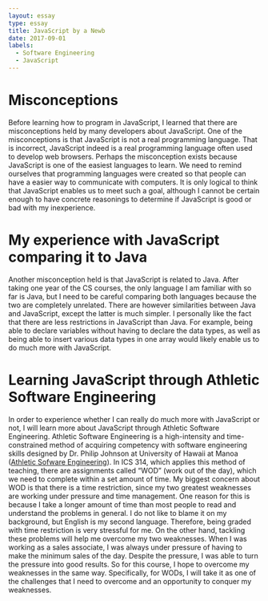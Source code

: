 ```yaml
---
layout: essay
type: essay
title: JavaScript by a Newb
date: 2017-09-01
labels:
  - Software Engineering
  - JavaScript
---
```



<h1>Misconceptions</h1>

Before learning how to program in JavaScript, I learned that there are misconceptions held by many developers about JavaScript. One of the misconceptions is that JavaScript is not a real programming language. That is incorrect, JavaScript indeed is a real programming language often used to develop web browsers. Perhaps the misconception exists because JavaScript is one of the easiest languages to learn. We need to remind ourselves that programming languages were created so that people can have a easier way to communicate with computers. It is only logical to think that JavaScript enables us to meet such a goal, although I cannot be certain enough to have concrete reasonings to determine if JavaScript is good or bad with my inexperience. 

<h1>My experience with JavaScript comparing it to Java</h1>

Another misconception held is that JavaScript is related to Java. After taking one year of the CS courses, the only language I am familiar with so far is Java, but I need to be careful comparing both languages because the two are completely unrelated. There are however similarities between Java and JavaScript, except the latter is much simpler. I personally like the fact that there are less restrictions in JavaScript than Java. For example, being able to declare variables without having to declare the data types, as well as being able to insert various data types in one array would likely enable us to do much more with JavaScript. 

<h1>Learning JavaScript through Athletic Software Engineering</h1>

In order to experience whether I can really do much more with JavaScript or not, I will learn more about JavaScript through Athletic Software Engineering. Athletic Software Engineering is a high-intensity and time-constrained method of acquiring competency with software engineering skills designed by Dr. Philip Johnson at University of Hawaii at Manoa ([Athletic Sofware Engineering](http://philipmjohnson.org/essays/ase-2017.html)). In ICS 314, which applies this method of teaching, there are assignments called “WOD” (work out of the day), which we need to complete within a set amount of time. 
My biggest concern about WOD is that there is a time restriction, since my two greatest weaknesses are working under pressure and time management. One reason for this is because I take a longer amount of time than most people to read and understand the problems in general. I do not like to blame it on my background, but English is my second language. Therefore, being graded with time restriction is very stressful for me. On the other hand, tackling these problems will help me overcome my two weaknesses. When I was working as a sales associate, I was always under pressure of having to make the minimum sales of the day. Despite the pressure, I was able to turn the pressure into good results. So for this course, I hope to overcome my weaknesses in the same way. Specifically, for WODs, I will take it as one of the challenges that I need to overcome and an opportunity to conquer my weaknesses. 

